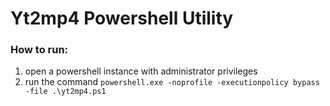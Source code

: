 # Yt2mp4 Powershell Utility

### How to run:
  1. open a powershell instance with administrator privileges 
  2. run the command ```powershell.exe -noprofile -executionpolicy bypass -file .\yt2mp4.ps1```
